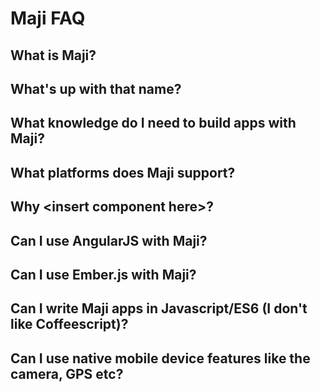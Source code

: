 # Maji FAQ

## What is Maji?

## What's up with that name?

## What knowledge do I need to build apps with Maji?

## What platforms does Maji support?

## Why \<insert component here\>?

## Can I use AngularJS with Maji?

## Can I use Ember.js with Maji?

## Can I write Maji apps in Javascript/ES6 (I don't like Coffeescript)?

## Can I use native mobile device features like the camera, GPS etc?
